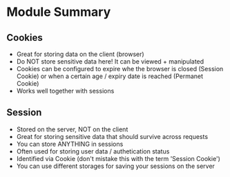 # Module Summary

## Cookies

- Great for storing data on the client (browser)
- Do NOT store sensitive data here! It can be viewed + manipulated
- Cookies can be configured to expire whe the browser is closed (Session Cookie) or when a certain age / expiry date is reached (Permanet Cookie)
- Works well together with sessions

## Session

- Stored on the server, NOT on the client
- Great for storing sensitive data that should survive across requests
- You can store ANYTHING in sessions
- Often used for storing user data / authetication status
- Identified via Cookie (don't mistake this with the term 'Session Cookie')
- You can use different storages for saving your sessions on the server
